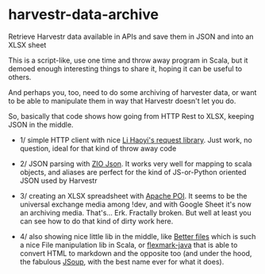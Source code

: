 # harvestr-data-archive
Retrieve Harvestr data available in APIs and save them in JSON and into an XLSX sheet

This is a script-like, use one time and throw away program in Scala, but it demoed enough interesting things to share it, hoping it can be useful to others. 

And perhaps you, too, need to do some archiving of harvester data, or want to be able to manipulate them in way that Harvestr doesn't let you do. 

So, basically that code shows how going from HTTP Rest to XLSX, keeping JSON in the middle.


- 1/ simple HTTP client with nice [Li Haoyi's request library](https://github.com/com-lihaoyi/requests-scala). Just work, no question, ideal for that kind of throw away code

- 2/ JSON parsing with [ZIO Json](https://zio.dev/zio-json/). It works very well for mapping to scala objects, and aliases are perfect for the kind of JS-or-Python oriented JSON used by Harvestr

- 3/ creating an XLSX spreadsheet with [Apache POI](https://poi.apache.org/). It seems to be the universal exchange media among !dev, and with Google Sheet it's now an archiving media. That's... Erk. Fractally broken. But well at least you can see how to do that kind of dirty work here. 

- 4/ also showing nice little lib in the middle, like [Better files](https://github.com/pathikrit/better-files) which is such a nice File manipulation lib in Scala, or [flexmark-java](https://github.com/vsch/flexmark-java/) that is able to convert HTML to markdown and the opposite too (and under the hood, the fabulous [JSoup](https://jsoup.org/), with the best name ever for what it does). 

